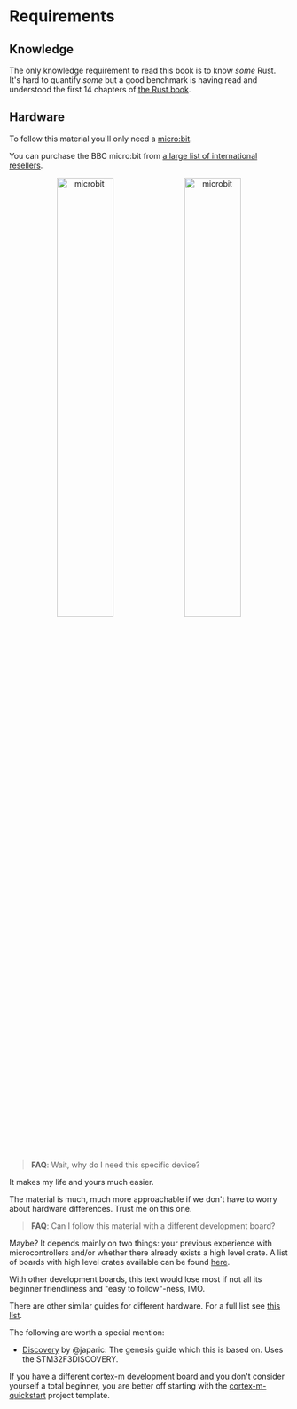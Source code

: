 # Requirements

## Knowledge

The only knowledge requirement to read this book is to know *some* Rust. It's hard to
quantify *some* but a good benchmark is having read and understood the first 14 chapters of [the Rust book][thebook].

[thebook]: https://doc.rust-lang.org/nightly/book/

## Hardware

To follow this material you'll only need a [micro:bit].

[micro:bit]: http://tech.microbit.org/hardware/

You can purchase the BBC micro:bit from [a large list of international resellers][resellers].

[resellers]: https://microbit.org/resellers/

<p align="center">
<img title="microbit" src="https://microbit.org/images/microbit-front.png" width="45%">
<img title="microbit" src="https://microbit.org/images/microbit-back.png" width="45%">
</p>

> **FAQ**: Wait, why do I need this specific device?

It makes my life and yours much easier.

The material is much, much more approachable if we don't have to worry about hardware differences.
Trust me on this one.

> **FAQ**: Can I follow this material with a different development board?

Maybe? It depends mainly on two things: your previous experience with microcontrollers and/or
whether there already exists a high level crate. A list of boards with high level crates available can be found [here][bsc].

[bsc]: https://github.com/rust-embedded/awesome-embedded-rust#board-support-crates

With other development boards, this text would lose most if not all its beginner friendliness
and "easy to follow"-ness, IMO.

There are other similar guides for different hardware. For a full list see [this list][books].

The following are worth a special mention:

- [Discovery](https://japaric.github.io/discovery/) by @japaric: The genesis guide which this is based on. Uses the STM32F3DISCOVERY.

[books]: https://github.com/rust-embedded/awesome-embedded-rust/#books-blogs-and-training-materials

If you have a different cortex-m development board and you don't consider yourself a total beginner, you are
better off starting with the [cortex-m-quickstart] project template.

[cortex-m-quickstart]: https://docs.rs/crate/cortex-m-quickstart
